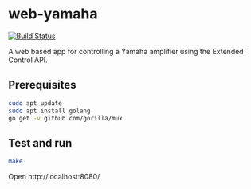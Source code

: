# web-yamaha
[![Build Status](https://travis-ci.org/AaronRobson/web-yamaha.svg?branch=master)](https://travis-ci.org/AaronRobson/web-yamaha)

A web based app for controlling a Yamaha amplifier using the Extended Control API.

## Prerequisites
```bash
sudo apt update
sudo apt install golang
go get -v github.com/gorilla/mux
```

## Test and run
```bash
make
```
Open http://localhost:8080/
